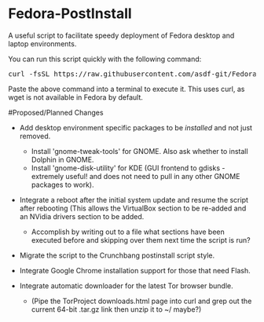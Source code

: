 Fedora-PostInstall
==================

A useful script to facilitate speedy deployment of Fedora desktop and laptop environments.

You can run this script quickly with the following command:
<pre>curl -fsSL https://raw.githubusercontent.com/asdf-git/Fedora-PostInstall/master/fedora$(rpm -E %fedora).sh | sh</pre>

Paste the above command into a terminal to execute it. This uses curl, as wget is not available in Fedora by default.


#Proposed/Planned Changes
- Add desktop environment specific packages to be *installed* and not just removed.
  - Install 'gnome-tweak-tools' for GNOME. Also ask whether to install Dolphin in GNOME.
  - Install 'gnome-disk-utility' for KDE (GUI frontend to gdisks - extremely useful! and does not need to pull in any other GNOME packages to work).

- Integrate a reboot after the initial system update and resume the script after rebooting (This allows the VirtualBox section to be re-added and an NVidia drivers section to be added.
  - Accomplish by writing out to a file what sections have been executed before and skipping over them next time the script is run?

- Migrate the script to the Crunchbang postinstall script style.

- Integrate Google Chrome installation support for those that need Flash.

- Integrate automatic downloader for the latest Tor browser bundle.
  - (Pipe the TorProject downloads.html page into curl and grep out the current 64-bit .tar.gz link then unzip it to ~/ maybe?)
